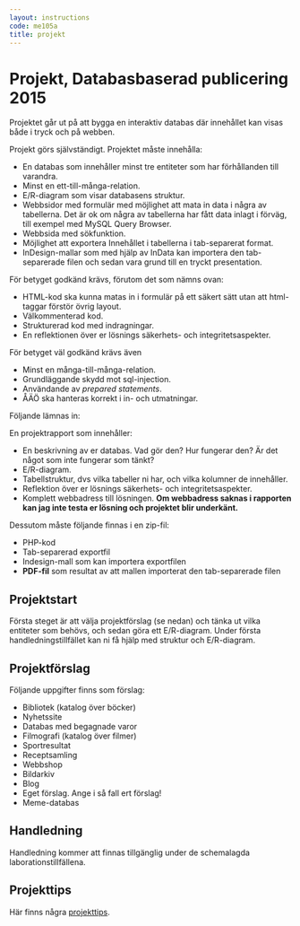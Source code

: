 ```yaml
---
layout: instructions
code: me105a
title: projekt
---
```


<style>
pre {white-space: pre-wrap;}
</style>

# Projekt, Databasbaserad publicering 2015

Projektet går ut på att bygga en interaktiv databas där innehållet kan visas både i tryck och på webben.

Projekt görs självständigt. Projektet måste innehålla:

- En databas som innehåller minst tre entiteter som har förhållanden till varandra. 
- Minst en ett-till-många-relation. 
- E/R-diagram som visar databasens struktur.
- Webbsidor med formulär med möjlighet att mata in data i några av tabellerna. Det är ok om några av tabellerna har fått data inlagt i förväg, till exempel med MySQL Query Browser.
- Webbsida med sökfunktion.
- Möjlighet att exportera Innehållet i tabellerna i tab-separerat format.
- InDesign-mallar som med hjälp av InData kan importera den tab-separerade filen och sedan vara grund till en tryckt presentation.



För betyget godkänd krävs, förutom det som nämns ovan:

- HTML-kod ska kunna matas in i formulär på ett säkert sätt utan att html-taggar förstör övrig layout. 
- Välkommenterad kod. 
- Strukturerad kod med indragningar.
- En reflektionen över er lösnings säkerhets- och integritetsaspekter.

För betyget väl godkänd krävs även

- Minst en många-till-många-relation. 
- Grundläggande skydd mot sql-injection.
- Användande av *prepared statements*. 
- ÅÄÖ ska hanteras korrekt i in- och utmatningar. 

Följande lämnas in:

En projektrapport som innehåller:

- En beskrivning av er databas. Vad gör den? Hur fungerar den? Är det något som inte fungerar som tänkt?
- E/R-diagram.
- Tabellstruktur, dvs vilka tabeller ni har, och vilka kolumner de innehåller. 
- Reflektion över er lösnings säkerhets- och integritetsaspekter.
- Komplett webbadress till lösningen. **Om webbadress saknas i rapporten kan jag inte testa er lösning och projektet blir underkänt.**

Dessutom måste följande finnas i en zip-fil:

- PHP-kod
- Tab-separerad exportfil
- Indesign-mall som kan importera exportfilen
- **PDF-fil** som resultat av att mallen importerat den tab-separerade filen 

## Projektstart

Första steget är att välja projektförslag (se nedan) och tänka ut vilka entiteter som behövs, och sedan göra ett E/R-diagram. Under första handledningstillfället kan ni få hjälp med struktur och E/R-diagram. 

## Projektförslag

Följande uppgifter finns som förslag:

- Bibliotek (katalog över böcker)
- Nyhetssite
- Databas med begagnade varor
- Filmografi (katalog över filmer)
- Sportresultat
- Receptsamling
- Webbshop
- Bildarkiv
- Blog
- Eget förslag. Ange i så fall ert förslag!
- Meme-databas

## Handledning

Handledning kommer att finnas tillgänglig under de schemalagda laborationstillfällena. 

## Projekttips

Här finns några [projekttips](tips.html). 